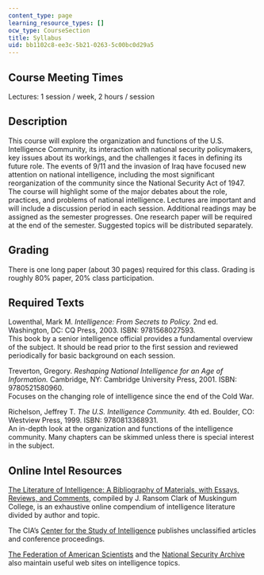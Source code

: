 ```yaml
---
content_type: page
learning_resource_types: []
ocw_type: CourseSection
title: Syllabus
uid: bb1102c8-ee3c-5b21-0263-5c00bc0d29a5
---
```


Course Meeting Times
--------------------

Lectures: 1 session / week, 2 hours / session

Description
-----------

This course will explore the organization and functions of the U.S. Intelligence Community, its interaction with national security policymakers, key issues about its workings, and the challenges it faces in defining its future role. The events of 9/11 and the invasion of Iraq have focused new attention on national intelligence, including the most significant reorganization of the community since the National Security Act of 1947. The course will highlight some of the major debates about the role, practices, and problems of national intelligence. Lectures are important and will include a discussion period in each session. Additional readings may be assigned as the semester progresses. One research paper will be required at the end of the semester. Suggested topics will be distributed separately.

Grading
-------

There is one long paper (about 30 pages) required for this class. Grading is roughly 80% paper, 20% class participation.

Required Texts
--------------

Lowenthal, Mark M. _Intelligence: From Secrets to Policy._ 2nd ed. Washington, DC: CQ Press, 2003. ISBN: 9781568027593.  
This book by a senior intelligence official provides a fundamental overview of the subject. It should be read prior to the first session and reviewed periodically for basic background on each session.

Treverton, Gregory. _Reshaping National Intelligence for an Age of Information._ Cambridge, NY: Cambridge University Press, 2001. ISBN: 9780521580960.  
Focuses on the changing role of intelligence since the end of the Cold War.

Richelson, Jeffrey T. _The U.S. Intelligence Community._ 4th ed. Boulder, CO: Westview Press, 1999. ISBN: 9780813368931.  
An in-depth look at the organization and functions of the intelligence community. Many chapters can be skimmed unless there is special interest in the subject.

Online Intel Resources
----------------------

[The Literature of Intelligence: A Bibliography of Materials, with Essays, Reviews, and Comments](http://intellit.muskingum.edu/index.html), compiled by J. Ransom Clark of Muskingum College, is an exhaustive online compendium of intelligence literature divided by author and topic.

The CIA’s [Center for the Study of Intelligence](https://www.cia.gov/library/center-for-the-study-of-intelligence) publishes unclassified articles and conference proceedings.

[The Federation of American Scientists](http://www.fas.org/) and the [National Security Archive](http://www.gwu.edu/~nsarchiv/) also maintain useful web sites on intelligence topics.